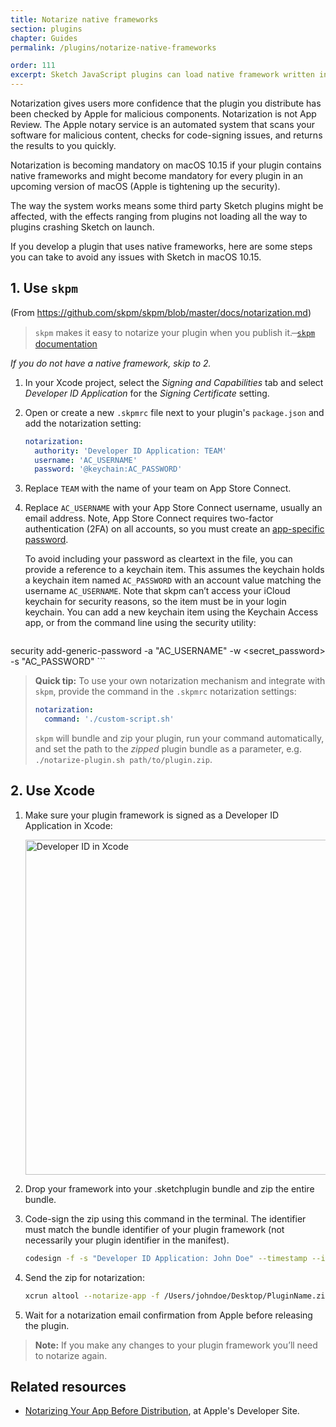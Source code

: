 ```yaml
---
title: Notarize native frameworks
section: plugins
chapter: Guides
permalink: /plugins/notarize-native-frameworks

order: 111
excerpt: Sketch JavaScript plugins can load native framework written in Objective-C. For these plugins to work, they must be notarised by Apple to meet stricter security guidelines introduced with macOS 10.15 Catalina.
---
```


Notarization gives users more confidence that the plugin you distribute has been checked by Apple for malicious components. Notarization is not App Review. The Apple notary service is an automated system that scans your software for malicious content, checks for code-signing issues, and returns the results to you quickly.

Notarization is becoming mandatory on macOS 10.15 if your plugin contains native frameworks and might become mandatory for every plugin in an upcoming version of macOS (Apple is tightening up the security).

The way the system works means some third party Sketch plugins might be affected, with the effects ranging from plugins not loading all the way to plugins crashing Sketch on launch.

If you develop a plugin that uses native frameworks, here are some steps you can take to avoid any issues with Sketch in macOS 10.15.

## 1. Use `skpm`

(From <https://github.com/skpm/skpm/blob/master/docs/notarization.md>)

> `skpm` makes it easy to notarize your plugin when you publish it.
>  ̶ [`skpm` documentation](https://github.com/skpm/skpm/blob/master/docs/notarization.md)

_If you do not have a native framework, skip to 2._

1. In your Xcode project, select the _Signing and Capabilities_ tab and select _Developer ID Application_ for the _Signing Certificate_ setting.
2. Open or create a new `.skpmrc` file next to your plugin's `package.json` and add the notarization setting:

   ```yaml
   notarization:
     authority: 'Developer ID Application: TEAM'
     username: 'AC_USERNAME'
     password: '@keychain:AC_PASSWORD'
   ```

3. Replace `TEAM` with the name of your team on App Store Connect.
4. Replace `AC_USERNAME` with your App Store Connect username, usually an email address. Note, App Store Connect requires two-factor authentication (2FA) on all accounts, so you must create an [app-specific password](https://support.apple.com/en-us/HT204397).

    To avoid including your password as cleartext in the file, you can provide a reference to a keychain item. This assumes the keychain holds a keychain item named `AC_PASSWORD` with an account value matching the username `AC_USERNAME`. Note that skpm can’t access your iCloud keychain for security reasons, so the item must be in your login keychain. You can add a new keychain item using the Keychain Access app, or from the command line using the security utility:

    ```bash
security add-generic-password -a "AC_USERNAME" -w <secret_password> -s "AC_PASSWORD"
    ```

> **Quick tip:** To use your own notarization mechanism and integrate with `skpm`,
provide the command in the `.skpmrc` notarization settings:
>
> ```yaml
> notarization:
>   command: './custom-script.sh'
> ```
> `skpm` will bundle and zip your plugin, run your command automatically, and set the path to the *zipped* plugin bundle as a parameter, e.g. `./notarize-plugin.sh path/to/plugin.zip`.


## 2. Use Xcode

1. Make sure your plugin framework is signed as a Developer ID Application in Xcode:

    <img src="/images/developer/dev-id.png" width="536" height="auto" alt="Developer ID in Xcode" />

2. Drop your framework into your .sketchplugin bundle and zip the entire bundle.
3. Code-sign the zip using this command in the terminal. The identifier must match the bundle identifier of your plugin framework (not necessarily your plugin identifier in the manifest).

    ```bash
    codesign -f -s "Developer ID Application: John Doe" --timestamp --identifier "com.organization.PluginName" /Users/johndoe/Desktop/PluginName.zip
    ```

4. Send the zip for notarization:
    ```bash
    xcrun altool --notarize-app -f /Users/johndoe/Desktop/PluginName.zip --primary-bundle-id "com.organization.PluginName" -u "yourAppleIDEmail@gmail.com" -p "app-specific-password"
    ```

5. Wait for a notarization email confirmation from Apple before releasing the plugin.

> **Note:** If you make any changes to your plugin framework you’ll need to notarize again.

## Related resources

- [Notarizing Your App Before Distribution](https://developer.apple.com/documentation/xcode/notarizing_your_app_before_distribution), at Apple's Developer Site.
